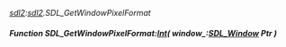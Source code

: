 _[sdl2](../../modules/sdl2/sdl2-module.md):[sdl2](../../modules/sdl2/sdl2-module.md).SDL\_GetWindowPixelFormat_
##### Function SDL\_GetWindowPixelFormat:[Int](../../modules/wonkey/wonkey-types-int.md)( window_:[SDL_Window](../../modules/sdl2/sdl2-sdl_window.md) Ptr )
